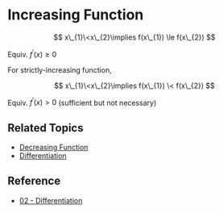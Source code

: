 # Increasing Function

$$
x\_{1}\<x\_{2}\implies f(x\_{1}) \le f(x\_{2})
$$

Equiv. $f^{\prime}\left(x\right)\ge0$

For strictly-increasing function,

$$
x\_{1}\<x\_{2}\implies f(x\_{1}) \< f(x\_{2})
$$

Equiv. $f^{\prime}\left(x\right)>0$ (sufficient but not necessary)

## Related Topics

* [Decreasing Function](Decreasing%20Function.md)
* [Differentiation](../Differentiation/Differentiation.md)

## Reference

* [02 - Differentiation](../../../../00%20-%20Summary/SCMA104%20-%20System%20of%20Ordinary%20Differential%20Equations%20and%20Applications%20in%20Medical%20Science/02%20-%20Differentiation.md)
